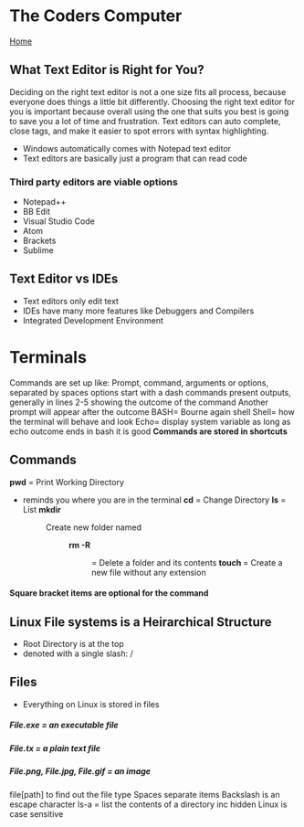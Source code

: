 # The Coders Computer
[Home](Home.md)
## What Text Editor is Right for You?
Deciding on the right text editor is not a one size fits all process, because everyone does things a little bit differently. 
Choosing the right text editor for you is important because overall using the one that suits you best is going to save you a lot of time and frustration. 
Text editors can auto complete, close tags, and make it easier to spot errors with syntax highlighting.
- Windows automatically comes with Notepad text editor
- Text editors are basically just a program that can read code 

### Third party editors are viable options

- Notepad++
- BB Edit
- Visual Studio Code
- Atom
- Brackets
- Sublime

## Text Editor vs IDEs

- Text editors only edit text
- IDEs have many more features like Debuggers and Compilers
- Integrated Development Environment

# Terminals

Commands are set up like: Prompt, command, arguments or options, separated by spaces
options start with a dash
commands present outputs, generally in lines 2-5 showing the outcome of the command
Another prompt will appear after the outcome
BASH= Bourne again shell
Shell= how the terminal will behave and look
Echo= display system variable
as long as echo outcome ends in bash it is good
**Commands are stored in shortcuts**
## Commands 

**pwd** = Print Working Directory 
- reminds you where you are in the terminal
**cd** = Change Directory
**ls** = List
**mkdir <dir>**	Create new folder named <dir>
**rm -R <dir>**	= Delete a folder and its contents
**touch <file>** = Create a new file without any extension

#### Square bracket items are optional for the command
## Linux File systems is a Heirarchical Structure

- Root Directory is at the top
- denoted with a single slash: /

## Files

- Everything on Linux is stored in files

##### File.exe = an executable file

##### File.tx = a plain text file

##### File.png, File.jpg, File.gif = an image

file[path] to find out the file type
Spaces separate items
Backslash is an escape character
ls-a = list the contents of a directory inc hidden
Linux is case sensitive

